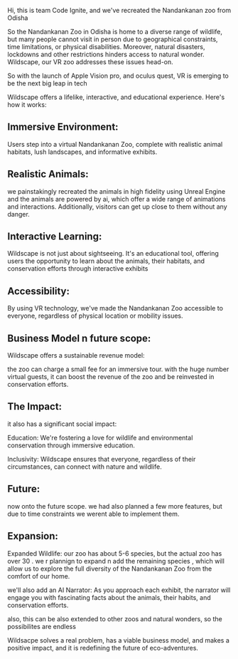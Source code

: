 Hi, this is team Code Ignite, and we've recreated the Nandankanan zoo from Odisha

So the Nandankanan Zoo in Odisha is home to a diverse range of wildlife, but many people cannot visit in person due to geographical constraints, time limitations, or physical disabilities. 
Moreover, natural disasters, lockdowns and other restrictions hinders access to natural wonder.
Wildscape, our VR zoo addresses these issues head-on.

So with the launch of Apple Vision pro, and oculus quest, VR is emerging to be the next big leap in tech

Wildscape offers a lifelike, interactive, and educational experience. Here's how it works:

## Immersive Environment: 
Users step into a virtual Nandankanan Zoo, complete with realistic animal habitats, lush landscapes, and informative exhibits.

## Realistic Animals: 
we painstakingly recreated the animals in high fidelity using Unreal Engine and the animals are powered by ai, which offer a wide range of animations and interactions. Additionally, visitors can get up close to them without any danger.

## Interactive Learning: 
Wildscape is not just about sightseeing. It's an educational tool, offering users the opportunity to learn about the animals, their habitats, and conservation efforts through interactive exhibits

## Accessibility: 
By using VR technology, we've made the Nandankanan Zoo accessible to everyone, regardless of physical location or mobility issues.


## Business Model n future scope:
Wildscape offers a sustainable revenue model:

the zoo can charge a small fee for an immersive tour. with the huge number virtual guests, it can boost the revenue of the zoo and be reinvested in conservation efforts.


## The Impact:
it also has a significant social impact:

Education: We're fostering a love for wildlife and environmental conservation through immersive education.

Inclusivity: Wildscape ensures that everyone, regardless of their circumstances, can connect with nature and wildlife.


## Future:
now onto the future scope.
we had also planned a few more features, but due to time constraints we werent able to implement them.


## Expansion:

Expanded Wildlife: our zoo has about 5-6 species, but the actual zoo has over 30 . we r plannign to expand n add the remaining species , which will allow us to explore the full diversity of the Nandankanan Zoo from the comfort of our home.
 
we'll also add an
AI Narrator: As you approach each exhibit, the narrator will engage you with fascinating facts about the animals, their habits, and conservation efforts.

also, this can be also extended to other zoos and natural wonders, so the possibilites are endless


Wildsacpe solves a real problem, has a viable business model, and makes a positive impact, and it is redefining the future of eco-adventures.
